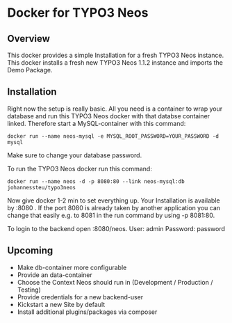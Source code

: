 # Docker for TYPO3 Neos

## Overview
This docker provides a simple Installation for a fresh TYPO3 Neos instance. This docker installs a fresh new 
TYPO3 Neos 1.1.2 instance and imports the Demo Package.


## Installation
Right now the setup is really basic. All you need is a container to wrap your database and run this TYPO3 Neos docker
with that databse container linked. Therefore start a MySQL-container with this command:

`docker run --name neos-mysql -e MYSQL_ROOT_PASSWORD=YOUR_PASSWORD -d mysql`

Make sure to change your database password.

To run the TYPO3 Neos docker run this command:

`docker run --name neos -d -p 8080:80 --link neos-mysql:db johannessteu/typo3neos`

Now give docker 1-2 min to set everything up. Your Installation is available by <your-servers-domain>:8080 .
If the port 8080 is already taken by another application you can change that easily e.g. to 8081 in the run command by using 
-p 8081:80.

To login to the backend open <your-servers-domain>:8080/neos.
User: admin
Password: password

## Upcoming
- Make db-container more configurable
- Provide an data-container
- Choose the Context Neos should run in (Development / Production / Testing)
- Provide credentials for a new backend-user
- Kickstart a new Site by default
- Install additional plugins/packages via composer
